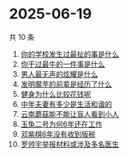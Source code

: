 # 2025-06-19

共 10 条

<!-- BEGIN -->
<!-- 最后更新时间 Thu Jun 19 2025 05:08:15 GMT+0800 (China Standard Time) -->

1. [你的学校发生过最扯的事是什么](https://www.zhihu.com/search?q=你的学校发生过最扯的事是什么)
1. [你干过最牛的一件事是什么](https://www.zhihu.com/search?q=你干过最牛的一件事是什么)
1. [男人最无声的炫耀是什么](https://www.zhihu.com/search?q=男人最无声的炫耀是什么)
1. [发明魔芋的前辈是经历了什么](https://www.zhihu.com/search?q=发明魔芋的前辈是经历了什么)
1. [健身为什么比较花钱呢](https://www.zhihu.com/search?q=健身为什么比较花钱呢)
1. [中年夫妻有多少是生活和谐的](https://www.zhihu.com/search?q=中年夫妻有多少是生活和谐的)
1. [云南蘑菇能不能让盲人看到小人](https://www.zhihu.com/search?q=云南蘑菇能不能让盲人看到小人)
1. [玉兔二号为何6年还在工作](https://www.zhihu.com/search?q=玉兔二号为何6年还在工作)
1. [邓紫棋6年没有收到版税](https://www.zhihu.com/search?q=邓紫棋6年没有收到版税)
1. [罗帅宇举报材料或涉及多名医生](https://www.zhihu.com/search?q=罗帅宇举报材料或涉及多名医生)

<!-- END -->
